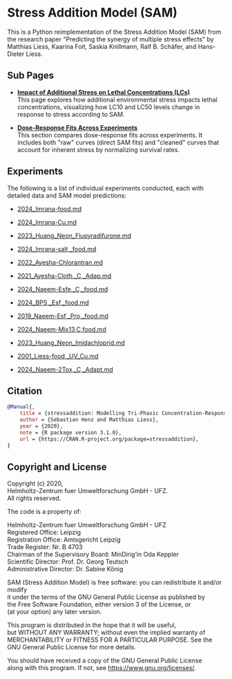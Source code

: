 # Stress Addition Model (SAM)


This is a Python reimplementation of the Stress Addition Model (SAM) from the research paper "Predicting the synergy of multiple stress effects" by Matthias Liess, Kaarina Foit, Saskia Knillmann, Ralf B. Schäfer, and Hans-Dieter Liess.



## Sub Pages

- **[Impact of Additional Stress on Lethal Concentrations (LCs)](lc_increase_with_stress.md)**  
  This page explores how additional environmental stress impacts lethal concentrations, visualizing how LC10 and LC50 levels change in response to stress according to SAM.

- **[Dose-Response Fits Across Experiments](dose_response_fits.md)**  
  This section compares dose-response fits across experiments. It includes both "raw" curves (direct SAM fits) and "cleaned" curves that account for inherent stress by normalizing survival rates.

## Experiments

The following is a list of individual experiments conducted, each with detailed data and SAM model predictions:


- [2024_Imrana-food.md](experiments/2024_Imrana-food.md)

- [2024_Imrana-Cu.md](experiments/2024_Imrana-Cu.md)

- [2023_Huang_Neon_Flupyradifurone.md](experiments/2023_Huang_Neon_Flupyradifurone.md)

- [2024_Imrana-salt,_food.md](experiments/2024_Imrana-salt,_food.md)

- [2022_Ayesha-Chlorantran.md](experiments/2022_Ayesha-Chlorantran.md)

- [2021_Ayesha-Cloth,_C,_Adap.md](experiments/2021_Ayesha-Cloth,_C,_Adap.md)

- [2024_Naeem-Esfe,_C,_food.md](experiments/2024_Naeem-Esfe,_C,_food.md)

- [2024_BPS,_Esf,_food.md](experiments/2024_BPS,_Esf,_food.md)

- [2019_Naeem-Esf,_Pro,_food.md](experiments/2019_Naeem-Esf,_Pro,_food.md)

- [2024_Naeem-Mix13,C,food.md](experiments/2024_Naeem-Mix13,C,food.md)

- [2023_Huang_Neon_Imidachloprid.md](experiments/2023_Huang_Neon_Imidachloprid.md)

- [2001_Liess-food,_UV_Cu.md](experiments/2001_Liess-food,_UV_Cu.md)

- [2024_Naeem-2Tox,_C,_Adapt.md](experiments/2024_Naeem-2Tox,_C,_Adapt.md)



## Citation
```bibtex
@Manual{,
    title = {stressaddition: Modelling Tri-Phasic Concentration-Response Relationships},
    author = {Sebastian Henz and Matthias Liess},
    year = {2020},
    note = {R package version 3.1.0},
    url = {https://CRAN.R-project.org/package=stressaddition},
}
```


## Copyright and License

Copyright (c) 2020,  
Helmholtz-Zentrum fuer Umweltforschung GmbH - UFZ.  
All rights reserved.

The code is a property of:

Helmholtz-Zentrum fuer Umweltforschung GmbH - UFZ  
Registered Office: Leipzig  
Registration Office: Amtsgericht Leipzig  
Trade Register: Nr. B 4703  
Chairman of the Supervisory Board: MinDirig’in Oda Keppler  
Scientific Director: Prof. Dr. Georg Teutsch  
Administrative Director: Dr. Sabine König

SAM (Stress Addition Model) is free software: you can redistribute it and/or modify  
it under the terms of the GNU General Public License as published by  
the Free Software Foundation, either version 3 of the License, or  
(at your option) any later version.

This program is distributed in the hope that it will be useful,  
but WITHOUT ANY WARRANTY; without even the implied warranty of  
MERCHANTABILITY or FITNESS FOR A PARTICULAR PURPOSE. See the  
GNU General Public License for more details.

You should have received a copy of the GNU General Public License  
along with this program. If not, see <https://www.gnu.org/licenses/>.